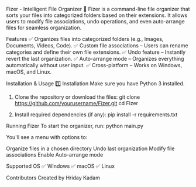 Fizer - Intelligent File Organizer
📂 Fizer is a command-line file organizer that sorts your files into categorized folders based on their extensions. It allows users to modify file associations, undo operations, and even auto-arrange files for seamless organization.

Features
✅ Organizes files into categorized folders (e.g., Images, Documents, Videos, Code).
✅ Custom file associations – Users can rename categories and define their own file extensions.
✅ Undo feature – Instantly revert the last organization.
✅ Auto-arrange mode – Organizes everything automatically without user input.
✅ Cross-platform – Works on Windows, macOS, and Linux.


Installation & Usage
1️⃣ Installation
Make sure you have Python 3 installed.

1. Clone the repository or download the files:
git clone https://github.com/yourusername/Fizer.git
cd Fizer

2. Install required dependencies (if any):
pip install -r requirements.txt

Running Fizer
To start the organizer, run:
python main.py

You'll see a menu with options to:

Organize files in a chosen directory
Undo last organization
Modify file associations
Enable Auto-arrange mode

Supported OS
✅ Windows
✅ macOS
✅ Linux

Contributors
Created by Hriday Kadam




